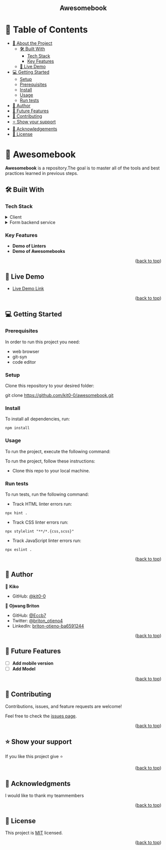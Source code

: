 
<a name="readme-top"></a>

<div align="center">
  
  <h2><b> Awesomebook</b></h3>

</div>

<!-- TABLE OF CONTENTS -->

# 📗 Table of Contents

- [📖 About the Project](#about-project)
  - [🛠 Built With](#built-with)
    - [Tech Stack](#tech-stack)
    - [Key Features](#key-features)
  - [🚀 Live Demo](#live-demo)
- [💻 Getting Started](#getting-started)
  - [Setup](#setup)
  - [Prerequisites](#prerequisites)
  - [Install](#install)
  - [Usage](#usage)
  - [Run tests](#run-tests)
- [👥 Author](#author)
- [🔭 Future Features](#future-features)
- [🤝 Contributing](#contributing)
- [⭐️ Show your support](#support)
- [🙏 Acknowledgements](#acknowledgements)
- [📝 License](#license)

# 📖 Awesomebook <a name="about-project"></a>

**Awesomebook** is a repository.The goal is to master all of the tools and best practices learned in previous steps.

## 🛠 Built With <a name="built-with"></a>

### Tech Stack <a name="tech-stack"></a>

<details>
  <summary>Client</summary>
  <ul>
    <li><a href="https://www.w3schools.com/html/">HTML</a></li>
    <li><a href="https://www.w3schools.com/css/">css</a></li>
    <li><a href="https://www.w3schools.com/js/">Javascript</a></li>
  </ul>
</details>

<details>
  <summary>Form backend service</summary>
  <ul>
    <li><a href="https://formspree.io/html/">formspree</a></li>
  </ul>
</details>

<!-- Features -->

### Key Features <a name="key-features"></a>

- **Demo of Linters**
- **Demo of Awesomebooks**

<p align="right">(<a href="#readme-top">back to top</a>)</p>
<!-- LIVE DEMO -->

## 🚀 Live Demo <a name="live-demo"></a>

- [Live Demo Link](https://kit0-0.github.io/awesomebook/)

<p align="right">(<a href="#readme-top">back to top</a>)</p>

<!-- GETTING STARTED -->

## 💻 Getting Started <a name="getting-started"></a>

### Prerequisites

In order to run this project you need:

- web browser 
- git-syn 
- code editor

### Setup

Clone this repository to your desired folder:

git clone https://github.com/kit0-0/awesomebook.git

### Install

To install all dependencies, run:
```
npm install
```

### Usage

To run the project, execute the following command:

To run the project, follow these instructions:

- Clone this repo to your local machine.

### Run tests

To run tests, run the following command:

- Track HTML linter errors run:
```
npx hint .
```
- Track CSS linter errors run:
```
npx stylelint "**/*.{css,scss}"
```
- Track JavaScript linter errors run:
```
npx eslint .
```

<p align="right">(<a href="#readme-top">back to top</a>)</p>

<!-- AUTHOR -->

## 👥 Author <a name="author"></a>

👤 **Kiko**

- GitHub: [@kit0-0](https://github.com/kit0-0)

👤 **Ojwang Briton**

- GitHub: [@Eccb7](https://github.com/Eccb7)
- Twitter: [@briton_otieno4](https://twitter.com/briton_otieno4)
- LinkedIn: [briton-otieno-ba6591244](https://linkedin.com/in/briton-otieno-ba6591244)

<p align="right">(<a href="#readme-top">back to top</a>)</p>

<!-- FUTURE FEATURES -->

## 🔭 Future Features <a name="future-features"></a>

- [ ] **Add mobile version**
- [ ] **Add Model**
<!-- - [ ] **Navigation to full website** -->

<p align="right">(<a href="#readme-top">back to top</a>)</p>

<!-- CONTRIBUTING -->

## 🤝 Contributing <a name="contributing"></a>

Contributions, issues, and feature requests are welcome!

Feel free to check the [issues page](https://github.com/kit0-0/awesomebook/issues).

<p align="right">(<a href="#readme-top">back to top</a>)</p>

<!-- SUPPORT -->

## ⭐️ Show your support <a name="support"></a>

If you like this project give ⭐️

<p align="right">(<a href="#readme-top">back to top</a>)</p>

<!-- ACKNOWLEDGEMENTS -->

## 🙏 Acknowledgments <a name="acknowledgements"></a>

I would like to thank my teammembers

<p align="right">(<a href="#readme-top">back to top</a>)</p>


<!-- LICENSE -->

## 📝 License <a name="license"></a>

This project is [MIT](./LICENSE) licensed.

<p align="right">(<a href="#readme-top">back to top</a>)</p>
